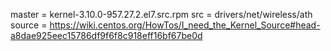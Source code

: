 master = kernel-3.10.0-957.27.2.el7.src.rpm
src = drivers/net/wireless/ath
source = https://wiki.centos.org/HowTos/I_need_the_Kernel_Source#head-a8dae925eec15786df9f6f8c918eff16bf67be0d
